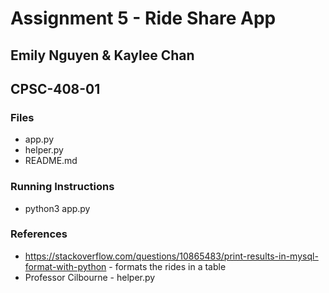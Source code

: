 # **Assignment 5 - Ride Share App**

## **Emily Nguyen & Kaylee Chan**

## **CPSC-408-01**

### **Files**
* app.py
* helper.py
* README.md

### **Running Instructions**
* python3 app.py


### **References**
* https://stackoverflow.com/questions/10865483/print-results-in-mysql-format-with-python - formats the rides in a table
* Professor Cilbourne - helper.py